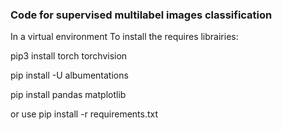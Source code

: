 ### Code for supervised multilabel images classification
In a virtual environment 
To install the requires librairies:

pip3 install torch torchvision
 
pip install -U albumentations 

pip install pandas matplotlib

or use pip install -r requirements.txt
